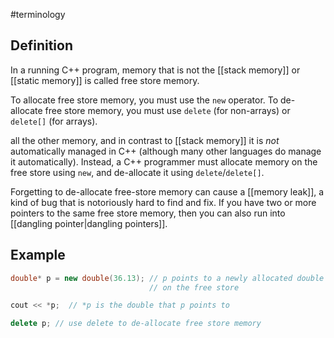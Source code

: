 #terminology

## Definition
In a running C++ program, memory that is not the [[stack memory]] or [[static memory]] is called free store memory. 

To allocate free store memory, you must use the `new` operator. To de-allocate free store memory, you must use `delete` (for non-arrays) or `delete[]` (for arrays).

all the other memory, and in contrast to [[stack memory]] it is *not* automatically managed in C++ (although many other languages do manage it automatically). Instead, a C++ programmer must allocate memory on the free store using `new`, and de-allocate it using `delete`/`delete[]`.

Forgetting to de-allocate free-store memory can cause a [[memory leak]], a kind of bug that is notoriously hard to find and fix. If you have two or more pointers to the same free store memory, then you can also run into [[dangling pointer|dangling pointers]].

## Example
```cpp
double* p = new double(36.13); // p points to a newly allocated double
                               // on the free store

cout << *p;  // *p is the double that p points to

delete p; // use delete to de-allocate free store memory
```

